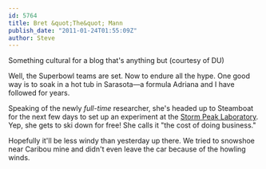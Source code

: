 ```yaml
---
id: 5764
title: Bret &quot;The&quot; Mann
publish_date: "2011-01-24T01:55:09Z"
author: Steve
---
```

Something cultural for a blog that's anything but (courtesy of DU)

Well, the Superbowl teams are set. Now to endure all the hype. One good way is to soak in a hot tub in Sarasota—a formula Adriana and I have followed for years.

Speaking of the newly _full-time_ researcher, she's headed up to Steamboat for the next few days to set up an experiment at the [Storm Peak Laboratory](http://stormpeak.dri.edu/). Yep, she gets to ski down for free! She calls it "the cost of doing business."

Hopefully it'll be less windy than yesterday up there. We tried to snowshoe near Caribou mine and didn't even leave the car because of the howling winds.
